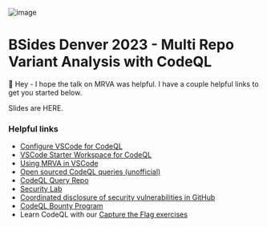 ![image](https://github.com/leftrightleft/bsides-denver-2023/assets/4910518/e5703e3e-9700-4ab2-982d-57310d5a2c5d)


# BSides Denver 2023 - Multi Repo Variant Analysis with CodeQL
👋 Hey - I hope the talk on MRVA was helpful.  I have a couple helpful links to get you started below.

Slides are HERE.

### Helpful links
* [Configure VSCode for CodeQL](https://codeql.github.com/docs/codeql-for-visual-studio-code/setting-up-codeql-in-visual-studio-code/)
* [VSCode Starter Workspace for CodeQL](https://github.com/github/vscode-codeql-starter)
* [Using MRVA in VSCode](https://codeql.github.com/docs/codeql-for-visual-studio-code/running-codeql-queries-at-scale-with-mrva/)
* [Open sourced CodeQL queries (unofficial)](https://github.com/advanced-security/codeql-queries)
* [CodeQL Query Repo](https://github.com/github/codeql)
* [Security Lab](https://securitylab.github.com/)
* [Coordinated disclosure of security vulnerabilities in GitHub](https://docs.github.com/en/code-security/security-advisories/guidance-on-reporting-and-writing-information-about-vulnerabilities/about-coordinated-disclosure-of-security-vulnerabilities)
* [CodeQL Bounty Program](http://securitylab.github.com/bounties)
* Learn CodeQL with our [Capture the Flag exercises](http://securitylab.github.com/ctf)

